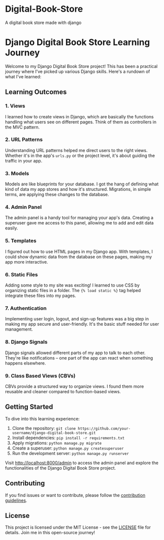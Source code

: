 # Digital-Book-Store
A digital book store made with django 


# Django Digital Book Store Learning Journey

Welcome to my Django Digital Book Store project! This has been a practical journey where I've picked up various Django skills. Here's a rundown of what I've learned:

## Learning Outcomes

### 1. Views
I learned how to create views in Django, which are basically the functions handling what users see on different pages. Think of them as controllers in the MVC pattern.

### 2. URL Patterns
Understanding URL patterns helped me direct users to the right views. Whether it's in the app's `urls.py` or the project level, it's about guiding the traffic in your app.

### 3. Models
Models are like blueprints for your database. I got the hang of defining what kind of data my app stores and how it's structured. Migrations, in simple terms, are applying these changes to the database.

### 4. Admin Panel
The admin panel is a handy tool for managing your app's data. Creating a superuser gave me access to this panel, allowing me to add and edit data easily.

### 5. Templates
I figured out how to use HTML pages in my Django app. With templates, I could show dynamic data from the database on these pages, making my app more interactive.

### 6. Static Files
Adding some style to my site was exciting! I learned to use CSS by organizing static files in a folder. The `{% load static %}` tag helped integrate these files into my pages.

### 7. Authentication
Implementing user login, logout, and sign-up features was a big step in making my app secure and user-friendly. It's the basic stuff needed for user management.

### 8. Django Signals
Django signals allowed different parts of my app to talk to each other. They're like notifications – one part of the app can react when something happens elsewhere.

### 9. Class Based Views (CBVs)
CBVs provide a structured way to organize views. I found them more reusable and cleaner compared to function-based views.

## Getting Started
To dive into this learning experience:

1. Clone the repository: `git clone https://github.com/your-username/django-digital-book-store.git`
2. Install dependencies: `pip install -r requirements.txt`
3. Apply migrations: `python manage.py migrate`
4. Create a superuser: `python manage.py createsuperuser`
5. Run the development server: `python manage.py runserver`

Visit [http://localhost:8000/admin](http://localhost:8000/admin) to access the admin panel and explore the functionalities of the Django Digital Book Store project.

## Contributing
If you find issues or want to contribute, please follow the [contribution guidelines](CONTRIBUTING.md).

## License
This project is licensed under the MIT License - see the [LICENSE](LICENSE) file for details. Join me in this open-source journey!
